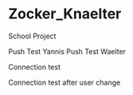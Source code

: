 # Zocker_Knaelter
School Project

Push Test Yannis
Push Test Waelter

Connection test

Connection test after user change
